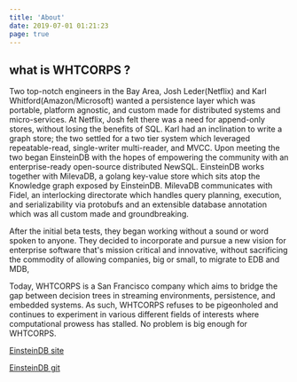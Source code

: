 ```yaml
---
title: 'About'
date: 2019-07-01 01:21:23
page: true
---
```


## what is WHTCORPS ?

Two top-notch engineers in the Bay Area, Josh Leder(Netflix) and Karl Whitford(Amazon/Microsoft) wanted a persistence layer which was portable, platform agnostic, and custom made for distributed systems and micro-services. At Netflix, Josh felt there was a need for append-only stores, without losing the benefits of SQL. Karl had an inclination to write a graph store; the two settled for a two tier system which leveraged repeatable-read, single-writer multi-reader, and MVCC. Upon meeting the two began EinsteinDB with the hopes of empowering the community with an enterprise-ready open-source distributed NewSQL. EinsteinDB works together with MilevaDB, a golang key-value store which sits atop the Knowledge graph exposed by EinsteinDB. MilevaDB communicates with Fidel, an interlocking directorate which handles query planning, execution, and serializability via protobufs and an extensible database annotation which was all custom made and groundbreaking.

After the initial beta tests, they began working without a sound or word spoken to anyone. They decided to incorporate and pursue a new vision for enterprise software that's mission critical and innovative, without sacrificing the commodity of allowing companies, big or small, to migrate to EDB and MDB,

Today, WHTCORPS is a San Francisco company which aims to bridge the gap between decision trees in streaming environments, persistence, and embedded systems. As such, WHTCORPS refuses to be pigeonholed and continues to experiment in various different fields of interests where computational prowess has stalled. No problem is big enough for WHTCORPS.


[EinsteinDB site](https://www.einsteindbsql.com)

[EinsteinDB git](https://www.github.com/YosiSF/EinsteinDB")
